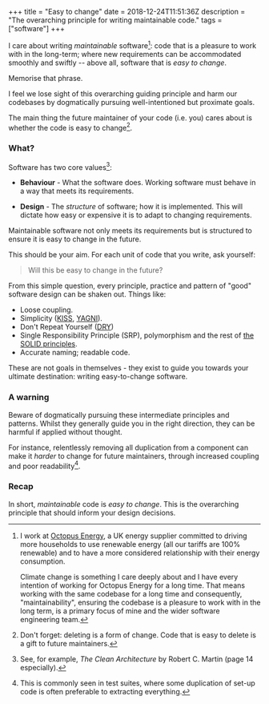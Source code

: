 +++
title = "Easy to change"
date = 2018-12-24T11:51:36Z
description = "The overarching principle for writing maintainable code."
tags = ["software"]
+++

I care about writing _maintainable_ software[^octopus]: code that is a pleasure
to work with in the long-term; where new requirements can be accommodated
smoothly and swiftly -- above all, software that is _easy to change_.

Memorise that phrase.

I feel we lose sight of this overarching guiding principle and
harm our codebases by dogmatically pursuing well-intentioned but proximate goals. 

The main thing the future maintainer of your code (i.e. you) cares about is
whether the code is easy to change[^easy-to-delete]. 

### What?

Software has two core values[^clean-architecture]:

- **Behaviour** - What the software does. Working software must behave in a way that 
  meets its requirements.

- **Design** - The _structure_ of software; how it is implemented. This
  will dictate how easy or expensive it is to adapt to changing requirements.

Maintainable software not only meets its requirements but is structured to
ensure it is easy to change in the future. 

This should be your aim. For each unit of code that you write, ask yourself:

> Will this be easy to change in the future?

From this simple question, every principle, practice and pattern of "good" software
design can be shaken out. Things like:

- Loose coupling.
- Simplicity ([KISS](https://en.wikipedia.org/wiki/KISS_principle), [YAGNI](https://en.wikipedia.org/wiki/You_aren%27t_gonna_need_it)).
- Don't Repeat Yourself ([DRY](https://en.wikipedia.org/wiki/Don%27t_repeat_yourself))
- Single Responsibility Principle (SRP), polymorphism and the rest of [the SOLID principles](https://en.wikipedia.org/wiki/SOLID).
- Accurate naming; readable code.

These are not goals in themselves - they exist to guide you towards your
ultimate destination: writing easy-to-change software.

### A warning

Beware of dogmatically pursuing these intermediate principles
and patterns. Whilst they generally guide you in the right direction, they can be
harmful if applied without thought. 

For instance, relentlessly removing all duplication from a component can make it
_harder_ to change for future maintainers, through increased coupling and poor
readability[^test-suites]. 

### Recap

In short, _maintainable_ code is _easy to change_. 
This is the overarching principle that should inform your design decisions.


<!-- Footnotes -->

[^octopus]: I work at [Octopus Energy](https://octopus.energy)[^referral], a UK energy supplier committed to driving more
    households to use renewable energy (all our tariffs are 100% renewable) and to have a
    more considered relationship with their energy consumption[^agile]. 
    
    Climate change is something I care deeply about and I have every intention of
    working for Octopus Energy for a long time. That means working with the same
    codebase for a long time and consequently, "maintainability", ensuring the
    codebase is a pleasure to work with in the long term, is a primary focus of mine and the wider
    software engineering team.

[^clean-architecture]: See, for example, _The Clean Architecture_ by Robert C.
    Martin (page 14 especially).

[^easy-to-delete]: Don't forget: deleting is a form of change. Code that is easy to delete is a gift
    to future maintainers. 

[^test-suites]: This is commonly seen in test suites, where some duplication of
    set-up code is often preferable to extracting everything.

[^referral]: If you're in the position to switch suppliers, check-out our 
    [Trust Pilot reviews](https://uk.trustpilot.com/review/octopus.energy) and, if convinced, consider 
    using this [referral link](https://share.octopus.energy/tulip-fish-149) to
    switch to us which will give you £50 free credit when your supply has
    switched.

[^agile]: See, for example, our [Agile](https://octopus.energy/agile/) tariff which uses half-hourly pricing
    to steer consumption away from the peak hours (of 4pm to 7pm) which put the most strain on the
    national grid. 
